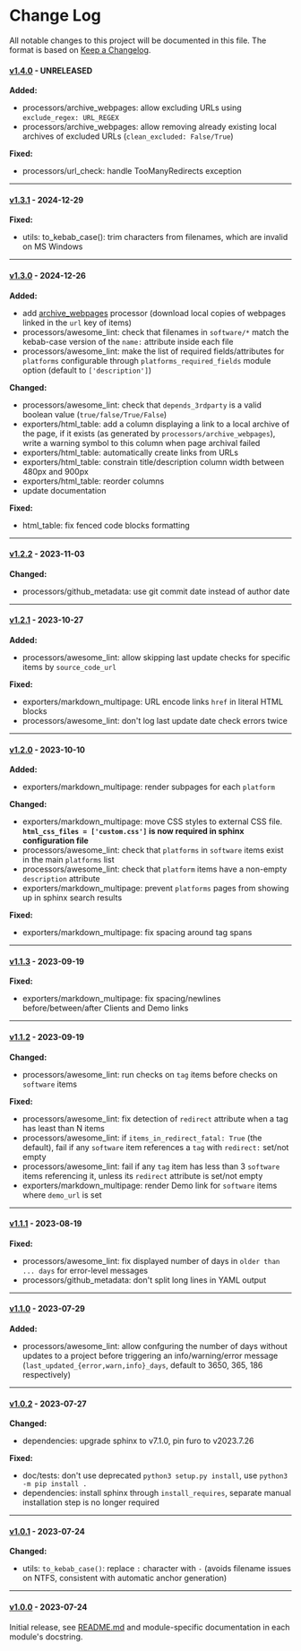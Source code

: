 # Change Log

All notable changes to this project will be documented in this file.
The format is based on [Keep a Changelog](http://keepachangelog.com/).

#### [v1.4.0](https://github.com/nodiscc/hecat/releases/tag/1.4.0) - UNRELEASED

**Added:**
- processors/archive_webpages: allow excluding URLs using `exclude_regex: URL_REGEX`
- processors/archive_webpages: allow removing already existing local archives of excluded URLs (`clean_excluded: False/True`)

**Fixed:**
- processors/url_check: handle TooManyRedirects exception

---------------------

#### [v1.3.1](https://github.com/nodiscc/hecat/releases/tag/1.3.1) - 2024-12-29

**Fixed:**
- utils: to_kebab_case(): trim characters from filenames, which are invalid on MS Windows

---------------------

#### [v1.3.0](https://github.com/nodiscc/hecat/releases/tag/1.3.0) - 2024-12-26

**Added:**
- add [archive_webpages](hecat/processors/archive_webpages.py) processor (download local copies of webpages linked in the `url` key of items)
- processors/awesome_lint: check that filenames in `software/*` match the kebab-case version of the `name:` attribute inside each file
- processors/awesome_lint: make the list of required fields/attributes for `platforms` configurable through `platforms_required_fields` module option (default to `['description']`)

**Changed:**
- processors/awesome_lint: check that `depends_3rdparty` is a valid boolean value (`true/false/True/False`)
- exporters/html_table: add a column displaying a link to a local archive of the page, if it exists (as generated by `processors/archive_webpages`), write a warning symbol to this column when page archival failed
- exporters/html_table: automatically create links from URLs
- exporters/html_table: constrain title/description column width between 480px and 900px
- exporters/html_table: reorder columns
- update documentation

**Fixed:**
- html_table: fix fenced code blocks formatting

---------------------

#### [v1.2.2](https://github.com/nodiscc/hecat/releases/tag/1.2.2) - 2023-11-03

**Changed:**
- processors/github_metadata: use git commit date instead of author date

---------------------

#### [v1.2.1](https://github.com/nodiscc/hecat/releases/tag/1.2.1) - 2023-10-27

**Added:**
- processors/awesome_lint: allow skipping last update checks for specific items by `source_code_url`

**Fixed:**
- exporters/markdown_multipage: URL encode links `href` in literal HTML blocks
- processors/awesome_lint: don't log last update date check errors twice

---------------------

#### [v1.2.0](https://github.com/nodiscc/hecat/releases/tag/1.2.0) - 2023-10-10

**Added:**
- exporters/markdown_multipage: render subpages for each `platform`

**Changed:**
- exporters/markdown_multipage: move CSS styles to external CSS file. **`html_css_files = ['custom.css']` is now required in sphinx configuration file**
- processors/awesome_lint: check that `platforms` in `software` items exist in the main `platforms` list
- processors/awesome_lint: check that `platform` items have a non-empty `description` attribute
- exporters/markdown_multipage: prevent `platforms` pages from showing up in sphinx search results

**Fixed:**
- exporters/markdown_multipage: fix spacing around tag spans

---------------------


#### [v1.1.3](https://github.com/nodiscc/hecat/releases/tag/1.1.3) - 2023-09-19

**Fixed:**
- exporters/markdown_multipage: fix spacing/newlines before/between/after Clients and Demo links

---------------------

#### [v1.1.2](https://github.com/nodiscc/hecat/releases/tag/1.1.2) - 2023-09-19

**Changed:**
- processors/awesome_lint: run checks on `tag` items before checks on `software` items

**Fixed:**
- processors/awesome_lint: fix detection of `redirect` attribute when a tag has least than N items
- processors/awesome_lint: if `items_in_redirect_fatal: True` (the default), fail if any `software` item references a `tag` with `redirect:` set/not empty
- processors/awesome_lint: fail if any `tag` item has less than 3 `software` items referencing it, unless its `redirect` attribute is set/not empty
- exporters/markdown_multipage: render Demo link for `software` items where `demo_url` is set

---------------------


#### [v1.1.1](https://github.com/nodiscc/hecat/releases/tag/1.1.1) - 2023-08-19

**Fixed:**
- processors/awesome_lint: fix displayed number of days in `older than ... days` for error-level messages
- processors/github_metadata: don't split long lines in YAML output

---------------------

#### [v1.1.0](https://github.com/nodiscc/hecat/releases/tag/1.1.0) - 2023-07-29

**Added:**
- processors/awesome_lint: allow confguring the number of days without updates to a project before triggering an info/warning/error message (`last_updated_{error,warn,info}_days`, default to 3650, 365, 186 respectively)

---------------------

#### [v1.0.2](https://github.com/nodiscc/hecat/releases/tag/1.0.2) - 2023-07-27

**Changed:**
- dependencies: upgrade sphinx to v7.1.0, pin furo to v2023.7.26

**Fixed:**
- doc/tests: don't use deprecated `python3 setup.py install`, use `python3 -m pip install .`
- dependencies: install sphinx through `install_requires`, separate manual installation step is no longer required

---------------------

#### [v1.0.1](https://github.com/nodiscc/hecat/releases/tag/1.0.1) - 2023-07-24

**Changed:**
- utils: `to_kebab_case()`: replace `:` character with `-` (avoids filename issues on NTFS, consistent with automatic anchor generation)

---------------------

#### [v1.0.0](https://github.com/nodiscc/hecat/releases/tag/1.0.0) - 2023-07-24

Initial release, see [README.md](https://github.com/nodiscc/hecat/blob/1.0.0/README.md) and module-specific documentation in each module's docstring.
